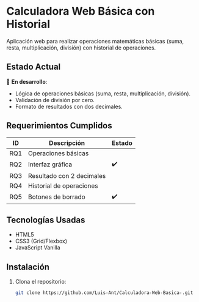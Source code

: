 # Calculadora Web Básica con Historial

Aplicación web para realizar operaciones matemáticas básicas (suma, resta, multiplicación, división) con historial de operaciones.

## **Estado Actual**

🚧 **En desarrollo**:

- Lógica de operaciones básicas (suma, resta, multiplicación, división).
- Validación de división por cero.
- Formato de resultados con dos decimales.

## **Requerimientos Cumplidos**

| ID  | Descripción               | Estado |
| --- | ------------------------- | ------ |
| RQ1 | Operaciones básicas       |        |
| RQ2 | Interfaz gráfica          | ✔️     |
| RQ3 | Resultado con 2 decimales |        |
| RQ4 | Historial de operaciones  |        |
| RQ5 | Botones de borrado        | ✔️     |

## **Tecnologías Usadas**

- HTML5
- CSS3 (Grid/Flexbox)
- JavaScript Vanilla

## **Instalación**

1. Clona el repositorio:
   ```bash
   git clone https://github.com/Luis-Ant/Calculadora-Web-Basica-.git
   ```
